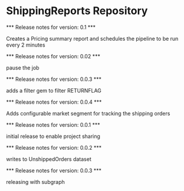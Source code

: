 # ShippingReports Repository

*** Release notes for version: 0.1 ***

Creates a Pricing summary report and schedules the pipeline to be run every 2 minutes

*** Release notes for version: 0.02 ***

pause the job

*** Release notes for version: 0.0.3 ***

adds a filter gem to filter RETURNFLAG

*** Release notes for version: 0.0.4 ***

Adds configurable market segment for tracking the shipping orders

*** Release notes for version: 0.0.1 ***

initial release to enable project sharing

*** Release notes for version: 0.0.2 ***

writes to UnshippedOrders dataset

*** Release notes for version: 0.0.3 ***

releasing with subgraph